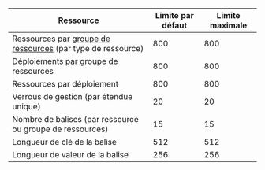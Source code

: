 | Ressource | Limite par défaut | Limite maximale |
| --- | --- | --- |
| Ressources par [groupe de ressources](../articles/azure-resource-manager/resource-group-overview.md#resource-groups) (par type de ressource) |800 |800 |
| Déploiements par groupe de ressources |800 |800 |
| Ressources par déploiement |800 |800 |
| Verrous de gestion (par étendue unique) |20 |20 |
| Nombre de balises (par ressource ou groupe de ressources) |15 |15 |
| Longueur de clé de la balise |512 |512 |
| Longueur de valeur de la balise |256 |256 |



<!--HONumber=Nov16_HO3-->


